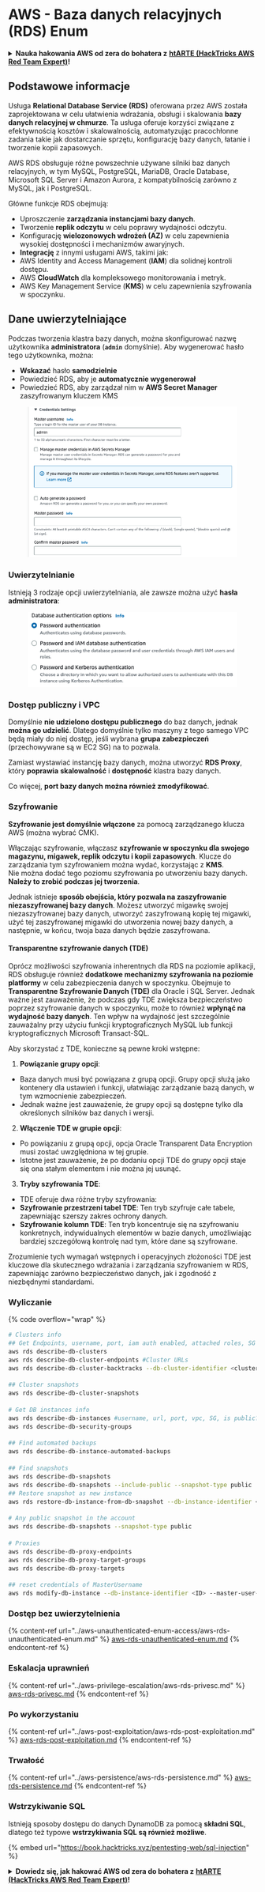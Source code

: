 # AWS - Baza danych relacyjnych (RDS) Enum

<details>

<summary><strong>Nauka hakowania AWS od zera do bohatera z</strong> <a href="https://training.hacktricks.xyz/courses/arte"><strong>htARTE (HackTricks AWS Red Team Expert)</strong></a><strong>!</strong></summary>

Inne sposoby wsparcia HackTricks:

* Jeśli chcesz zobaczyć swoją **firmę reklamowaną w HackTricks** lub **pobrać HackTricks w formacie PDF**, sprawdź [**PLANY SUBSKRYPCYJNE**](https://github.com/sponsors/carlospolop)!
* Zdobądź [**oficjalne gadżety PEASS & HackTricks**](https://peass.creator-spring.com)
* Odkryj [**Rodzinę PEASS**](https://opensea.io/collection/the-peass-family), naszą kolekcję ekskluzywnych [**NFT**](https://opensea.io/collection/the-peass-family)
* **Dołącz do** 💬 [**grupy Discord**](https://discord.gg/hRep4RUj7f) lub [**grupy telegramowej**](https://t.me/peass) lub **śledź** nas na **Twitterze** 🐦 [**@hacktricks\_live**](https://twitter.com/hacktricks\_live)**.**
* **Podziel się swoimi sztuczkami hakowania, przesyłając PR-y do** [**HackTricks**](https://github.com/carlospolop/hacktricks) i [**HackTricks Cloud**](https://github.com/carlospolop/hacktricks-cloud) github repos.

</details>

## Podstawowe informacje

Usługa **Relational Database Service (RDS)** oferowana przez AWS została zaprojektowana w celu ułatwienia wdrażania, obsługi i skalowania **bazy danych relacyjnej w chmurze**. Ta usługa oferuje korzyści związane z efektywnością kosztów i skalowalnością, automatyzując pracochłonne zadania takie jak dostarczanie sprzętu, konfigurację bazy danych, łatanie i tworzenie kopii zapasowych.

AWS RDS obsługuje różne powszechnie używane silniki baz danych relacyjnych, w tym MySQL, PostgreSQL, MariaDB, Oracle Database, Microsoft SQL Server i Amazon Aurora, z kompatybilnością zarówno z MySQL, jak i PostgreSQL.

Główne funkcje RDS obejmują:

* Uproszczenie **zarządzania instancjami bazy danych**.
* Tworzenie **replik odczytu** w celu poprawy wydajności odczytu.
* Konfigurację **wielozonowych wdrożeń (AZ)** w celu zapewnienia wysokiej dostępności i mechanizmów awaryjnych.
* **Integrację** z innymi usługami AWS, takimi jak:
* AWS Identity and Access Management (**IAM**) dla solidnej kontroli dostępu.
* AWS **CloudWatch** dla kompleksowego monitorowania i metryk.
* AWS Key Management Service (**KMS**) w celu zapewnienia szyfrowania w spoczynku.

## Dane uwierzytelniające

Podczas tworzenia klastra bazy danych, można skonfigurować nazwę użytkownika **administratora** (**`admin`** domyślnie). Aby wygenerować hasło tego użytkownika, można:

* **Wskazać** hasło **samodzielnie**
* Powiedzieć RDS, aby je **automatycznie wygenerował**
* Powiedzieć RDS, aby zarządzał nim w **AWS Secret Manager** zaszyfrowanym kluczem KMS

<figure><img src="../../../.gitbook/assets/image (144).png" alt=""><figcaption></figcaption></figure>

### Uwierzytelnianie

Istnieją 3 rodzaje opcji uwierzytelniania, ale zawsze można użyć **hasła administratora**:

<figure><img src="../../../.gitbook/assets/image (227).png" alt=""><figcaption></figcaption></figure>

### Dostęp publiczny i VPC

Domyślnie **nie udzielono dostępu publicznego** do baz danych, jednak **można go udzielić**. Dlatego domyślnie tylko maszyny z tego samego VPC będą miały do niej dostęp, jeśli wybrana **grupa zabezpieczeń** (przechowywane są w EC2 SG) na to pozwala.

Zamiast wystawiać instancję bazy danych, można utworzyć **RDS Proxy**, który **poprawia** **skalowalność** i **dostępność** klastra bazy danych.

Co więcej, **port bazy danych można również zmodyfikować**.

### Szyfrowanie

**Szyfrowanie jest domyślnie włączone** za pomocą zarządzanego klucza AWS (można wybrać CMK).

Włączając szyfrowanie, włączasz **szyfrowanie w spoczynku dla swojego magazynu, migawek, replik odczytu i kopii zapasowych**. Klucze do zarządzania tym szyfrowaniem można wydać, korzystając z **KMS**.\
Nie można dodać tego poziomu szyfrowania po utworzeniu bazy danych. **Należy to zrobić podczas jej tworzenia**.

Jednak istnieje **sposób obejścia, który pozwala na zaszyfrowanie niezaszyfrowanej bazy danych**. Możesz utworzyć migawkę swojej niezaszyfrowanej bazy danych, utworzyć zaszyfrowaną kopię tej migawki, użyć tej zaszyfrowanej migawki do utworzenia nowej bazy danych, a następnie, w końcu, twoja baza danych będzie zaszyfrowana.

#### Transparentne szyfrowanie danych (TDE)

Oprócz możliwości szyfrowania inherentnych dla RDS na poziomie aplikacji, RDS obsługuje również **dodatkowe mechanizmy szyfrowania na poziomie platformy** w celu zabezpieczenia danych w spoczynku. Obejmuje to **Transparentne Szyfrowanie Danych (TDE)** dla Oracle i SQL Server. Jednak ważne jest zauważenie, że podczas gdy TDE zwiększa bezpieczeństwo poprzez szyfrowanie danych w spoczynku, może to również **wpłynąć na wydajność bazy danych**. Ten wpływ na wydajność jest szczególnie zauważalny przy użyciu funkcji kryptograficznych MySQL lub funkcji kryptograficznych Microsoft Transact-SQL.

Aby skorzystać z TDE, konieczne są pewne kroki wstępne:

1. **Powiązanie grupy opcji**:
* Baza danych musi być powiązana z grupą opcji. Grupy opcji służą jako kontenery dla ustawień i funkcji, ułatwiając zarządzanie bazą danych, w tym wzmocnienie zabezpieczeń.
* Jednak ważne jest zauważenie, że grupy opcji są dostępne tylko dla określonych silników baz danych i wersji.
2. **Włączenie TDE w grupie opcji**:
* Po powiązaniu z grupą opcji, opcja Oracle Transparent Data Encryption musi zostać uwzględniona w tej grupie.
* Istotne jest zauważenie, że po dodaniu opcji TDE do grupy opcji staje się ona stałym elementem i nie można jej usunąć.
3. **Tryby szyfrowania TDE**:
* TDE oferuje dwa różne tryby szyfrowania:
* **Szyfrowanie przestrzeni tabel TDE**: Ten tryb szyfruje całe tabele, zapewniając szerszy zakres ochrony danych.
* **Szyfrowanie kolumn TDE**: Ten tryb koncentruje się na szyfrowaniu konkretnych, indywidualnych elementów w bazie danych, umożliwiając bardziej szczegółową kontrolę nad tym, które dane są szyfrowane.

Zrozumienie tych wymagań wstępnych i operacyjnych złożoności TDE jest kluczowe dla skutecznego wdrażania i zarządzania szyfrowaniem w RDS, zapewniając zarówno bezpieczeństwo danych, jak i zgodność z niezbędnymi standardami.

### Wyliczanie

{% code overflow="wrap" %}
```bash
# Clusters info
## Get Endpoints, username, port, iam auth enabled, attached roles, SG
aws rds describe-db-clusters
aws rds describe-db-cluster-endpoints #Cluster URLs
aws rds describe-db-cluster-backtracks --db-cluster-identifier <cluster-name>

## Cluster snapshots
aws rds describe-db-cluster-snapshots

# Get DB instances info
aws rds describe-db-instances #username, url, port, vpc, SG, is public?
aws rds describe-db-security-groups

## Find automated backups
aws rds describe-db-instance-automated-backups

## Find snapshots
aws rds describe-db-snapshots
aws rds describe-db-snapshots --include-public --snapshot-type public
## Restore snapshot as new instance
aws rds restore-db-instance-from-db-snapshot --db-instance-identifier <ID> --db-snapshot-identifier <ID> --availability-zone us-west-2a

# Any public snapshot in the account
aws rds describe-db-snapshots --snapshot-type public

# Proxies
aws rds describe-db-proxy-endpoints
aws rds describe-db-proxy-target-groups
aws rds describe-db-proxy-targets

## reset credentials of MasterUsername
aws rds modify-db-instance --db-instance-identifier <ID> --master-user-password <NewPassword> --apply-immediately
```
### Dostęp bez uwierzytelnienia

{% content-ref url="../aws-unauthenticated-enum-access/aws-rds-unauthenticated-enum.md" %}
[aws-rds-unauthenticated-enum.md](../aws-unauthenticated-enum-access/aws-rds-unauthenticated-enum.md)
{% endcontent-ref %}

### Eskalacja uprawnień

{% content-ref url="../aws-privilege-escalation/aws-rds-privesc.md" %}
[aws-rds-privesc.md](../aws-privilege-escalation/aws-rds-privesc.md)
{% endcontent-ref %}

### Po wykorzystaniu

{% content-ref url="../aws-post-exploitation/aws-rds-post-exploitation.md" %}
[aws-rds-post-exploitation.md](../aws-post-exploitation/aws-rds-post-exploitation.md)
{% endcontent-ref %}

### Trwałość

{% content-ref url="../aws-persistence/aws-rds-persistence.md" %}
[aws-rds-persistence.md](../aws-persistence/aws-rds-persistence.md)
{% endcontent-ref %}

### Wstrzykiwanie SQL

Istnieją sposoby dostępu do danych DynamoDB za pomocą **składni SQL**, dlatego też typowe **wstrzykiwania SQL są również możliwe**.

{% embed url="https://book.hacktricks.xyz/pentesting-web/sql-injection" %}

<details>

<summary><strong>Dowiedz się, jak hakować AWS od zera do bohatera z</strong> <a href="https://training.hacktricks.xyz/courses/arte"><strong>htARTE (HackTricks AWS Red Team Expert)</strong></a><strong>!</strong></summary>

Inne sposoby wsparcia HackTricks:

* Jeśli chcesz zobaczyć swoją **firmę reklamowaną w HackTricks** lub **pobrać HackTricks w formacie PDF**, sprawdź [**PLANY SUBSKRYPCYJNE**](https://github.com/sponsors/carlospolop)!
* Zdobądź [**oficjalne gadżety PEASS & HackTricks**](https://peass.creator-spring.com)
* Odkryj [**Rodzinę PEASS**](https://opensea.io/collection/the-peass-family), naszą kolekcję ekskluzywnych [**NFT**](https://opensea.io/collection/the-peass-family)
* **Dołącz do** 💬 [**grupy Discord**](https://discord.gg/hRep4RUj7f) lub [**grupy telegramowej**](https://t.me/peass) lub **śledź** nas na **Twitterze** 🐦 [**@hacktricks\_live**](https://twitter.com/hacktricks\_live)**.**
* **Podziel się swoimi sztuczkami hakerskimi, przesyłając PR-y do** [**HackTricks**](https://github.com/carlospolop/hacktricks) i [**HackTricks Cloud**](https://github.com/carlospolop/hacktricks-cloud) github repos.

</details>
